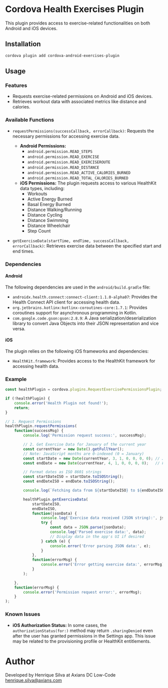 # Cordova Health Exercises Plugin

This plugin provides access to exercise-related functionalities on both Android and iOS devices.

## Installation

```bash
cordova plugin add cordova-android-exercises-plugin
```

## Usage

### Features

*   Requests exercise-related permissions on Android and iOS devices.
*   Retrieves workout data with associated metrics like distance and calories.

### Available Functions

*   `requestPermissions(successCallback, errorCallback)`: Requests the necessary permissions for accessing exercise data.
    *   **Android Permissions:**
        *   `android.permission.READ_STEPS`
        *   `android.permission.READ_EXERCISE`
        *   `android.permission.READ_EXERCISEROUTE`
        *   `android.permission.READ_DISTANCE`
        *   `android.permission.READ_ACTIVE_CALORIES_BURNED`
        *   `android.permission.READ_TOTAL_CALORIES_BURNED`
    *   **iOS Permissions:** The plugin requests access to various HealthKit data types, including:
        *   Workouts
        *   Active Energy Burned
        *   Basal Energy Burned
        *   Distance Walking/Running
        *   Distance Cycling
        *   Distance Swimming
        *   Distance Wheelchair
        *   Step Count

*   `getExerciseData(startTime, endTime, successCallback, errorCallback)`: Retrieves exercise data between the specified start and end times.

### Dependencies

#### Android

The following dependencies are used in the `android/build.gradle` file:

*   `androidx.health.connect:connect-client:1.1.0-alpha07`: Provides the Health Connect API client for accessing health data.
*   `org.jetbrains.kotlinx:kotlinx-coroutines-core:1.7.1`: Provides coroutines support for asynchronous programming in Kotlin.
*   `com.google.code.gson:gson:2.8.9`: A Java serialization/deserialization library to convert Java Objects into their JSON representation and vice versa.

#### iOS

The plugin relies on the following iOS frameworks and dependencies:

*   `HealthKit.framework`: Provides access to the HealthKit framework for accessing health data.

### Example

```javascript
const healthPlugin = cordova.plugins.RequestExercisePermissionsPlugin;

if (!healthPlugin) {
    console.error('Health Plugin not found!');
    return;
}

// 1. Request Permissions
healthPlugin.requestPermissions(
    function(successMsg) {
        console.log('Permission request success:', successMsg);

        // 2. Get Exercise Data for January of the current year
        const currentYear = new Date().getFullYear();
        // Note: JavaScript months are 0-indexed (0 = January)
        const startDate = new Date(currentYear, 3, 1, 0, 0, 0, 0); // Jan 1st, 00:00:00
        const endDate = new Date(currentYear, 4, 1, 0, 0, 0, 0);   // Feb 1st, 00:00:00 (Query is exclusive of end date)

        // Format dates as ISO 8601 strings
        const startDateISO = startDate.toISOString();
        const endDateISO = endDate.toISOString();

        console.log(`Fetching data from ${startDateISO} to ${endDateISO} (Month of January ${currentYear})`);

        healthPlugin.getExerciseData(
            startDateISO,
            endDateISO,
            function(jsonData) {
                console.log('Exercise data received (JSON string):', jsonData);
                try {
                    const data = JSON.parse(jsonData);
                    console.log('Parsed exercise data:', data);
                    // Display data in the app's UI if desired
                } catch (e) {
                    console.error('Error parsing JSON data:', e);
                }
            },
            function(errorMsg) {
                console.error('Error getting exercise data:', errorMsg);
            }
        );

    },
    function(errorMsg) {
        console.error('Permission request error:', errorMsg);
    }
);
```

### Known Issues

*   **iOS Authorization Status:** In some cases, the `authorizationStatus(for:)` method may return `.sharingDenied` even after the user has granted permissions in the Settings app. This issue may be related to the provisioning profile or HealthKit entitlements.

# Author
Developed by Henrique Silva at Axians DC Low-Code
henrique.silva@axians.com
